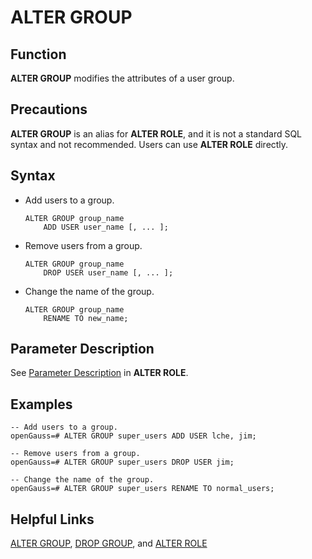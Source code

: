 # ALTER GROUP<a name="EN-US_TOPIC_0289900959"></a>

## Function<a name="en-us_topic_0283136839_en-us_topic_0237122062_en-us_topic_0059777426_s9257704722b6426cbb9a62c26d7941f8"></a>

**ALTER GROUP**  modifies the attributes of a user group.

## Precautions<a name="en-us_topic_0283136839_en-us_topic_0237122062_en-us_topic_0059777426_s3f6c5899f7ab4b4a936ef9a3ecfc3227"></a>

**ALTER GROUP**  is an alias for  **ALTER ROLE**, and it is not a standard SQL syntax and not recommended. Users can use  **ALTER ROLE**  directly.

## Syntax<a name="en-us_topic_0283136839_en-us_topic_0237122062_en-us_topic_0059777426_s0798d93d042a4c96ab266f7eb45fc5d5"></a>

-   Add users to a group.

    ```
    ALTER GROUP group_name 
        ADD USER user_name [, ... ];
    ```


-   Remove users from a group.

    ```
    ALTER GROUP group_name 
        DROP USER user_name [, ... ];
    ```

-   Change the name of the group.

    ```
    ALTER GROUP group_name 
        RENAME TO new_name;
    ```


## Parameter Description<a name="en-us_topic_0283136839_en-us_topic_0237122062_en-us_topic_0059777426_sf7fbcb97d29b45e38bb6d6a65cc96f46"></a>

See  [Parameter Description](alter-role.md#en-us_topic_0283137195_en-us_topic_0237122068_en-us_topic_0059778744_s50961af6143d4aafaf8fa02febbbf331)  in  **ALTER ROLE**.

## Examples<a name="en-us_topic_0283136839_en-us_topic_0237122062_en-us_topic_0059778614_sfe220a2da49d4ca5928fe714ca12e949"></a>

```
-- Add users to a group.
openGauss=# ALTER GROUP super_users ADD USER lche, jim;

-- Remove users from a group.
openGauss=# ALTER GROUP super_users DROP USER jim;

-- Change the name of the group.
openGauss=# ALTER GROUP super_users RENAME TO normal_users;
```

## Helpful Links<a name="en-us_topic_0283136839_en-us_topic_0237122062_en-us_topic_0059777426_s72bcc1ca592a4b47bfaf7849e51e7e30"></a>

[ALTER GROUP](alter-group.md),  [DROP GROUP](drop-group.md), and  [ALTER ROLE](alter-role.md)

